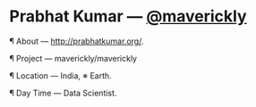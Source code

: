 # Prabhat Kumar — [@maverickly](https://github.com/maverickly)

¶ About — http://prabhatkumar.org/.

¶ Project — maverickly/maverickly

¶ Location — India, ※ Earth.

¶ Day Time — Data Scientist.
